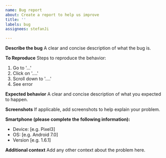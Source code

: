 ```yaml
---
name: Bug report
about: Create a report to help us improve
title: ''
labels: bug
assignees: stefanJi

---
```


**Describe the bug**
A clear and concise description of what the bug is.

**To Reproduce**
Steps to reproduce the behavior:
1. Go to '...'
2. Click on '....'
3. Scroll down to '....'
4. See error

**Expected behavior**
A clear and concise description of what you expected to happen.

**Screenshots**
If applicable, add screenshots to help explain your problem.

**Smartphone (please complete the following information):**
 - Device: [e.g. Pixel3]
 - OS: [e.g. Android 7.0]
 - Version [e.g. 1.6.1]

**Additional context**
Add any other context about the problem here.
